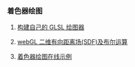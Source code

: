 ### 着色器绘图

1. [构建自己的 GLSL 绘图器](https://github.com/zhouzhili/blog/issues/10)

2. [webGL 二维有向距离场(SDF)及布尔运算](https://github.com/zhouzhili/blog/issues/11)

3. [着色器绘图在线示例](http://zhouzhili.github.io/dist_frag/index.html)
